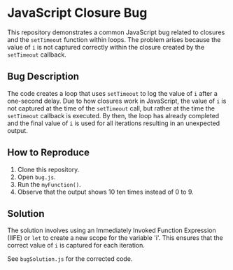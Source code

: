 # JavaScript Closure Bug

This repository demonstrates a common JavaScript bug related to closures and the `setTimeout` function within loops. The problem arises because the value of `i` is not captured correctly within the closure created by the `setTimeout` callback.

## Bug Description

The code creates a loop that uses `setTimeout` to log the value of `i` after a one-second delay.  Due to how closures work in JavaScript, the value of `i` is not captured at the time of the `setTimeout` call, but rather at the time the `setTimeout` callback is executed. By then, the loop has already completed and the final value of `i` is used for all iterations resulting in an unexpected output.

## How to Reproduce

1. Clone this repository.
2. Open `bug.js`.
3. Run the `myFunction()`.
4. Observe that the output shows 10 ten times instead of 0 to 9.

## Solution

The solution involves using an Immediately Invoked Function Expression (IIFE) or `let` to create a new scope for the variable 'i'. This ensures that the correct value of `i` is captured for each iteration.

See `bugSolution.js` for the corrected code.